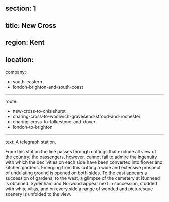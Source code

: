 section: 1
----
title: New Cross
----
region: Kent
----
location: 
----
company:
- south-eastern
- london-brighton-and-south-coast
----
route:
- new-cross-to-chislehurst
- charing-cross-to-woolwich-gravesend-strood-and-rochester
- charing-cross-to-folkestone-and-dover
- london-to-brighton
----
text: A telegraph station.

From this station the line passes through cuttings that exclude all view of the country; the passengers, however, cannot fail to admire the ingenuity with which the declivities on each side have been converted into flower and kitchen gardens. Emerging from this cutting a wide and extensive prospect of undulating ground is opened on both sides. To the east appears a succession of gardens; to the west, a glimpse of the cemetery at Nunhead is obtained. Sydenham and Norwood appear next in succession, studded with white villas, and on every side a range of wooded and picturesque scenery is unfolded to the view.

